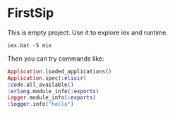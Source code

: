 # FirstSip

This is empty project.
Use it to explore iex and runtime.

```
iex.bat -S mix
```

Then you can try commands like:

```elixir
Application.loaded_applications()
Application.spec(:elixir)
:code.all_available()
:erlang.module_info(:exports)
Logger.module_info(:exports)
:logger.info("hello")
```
